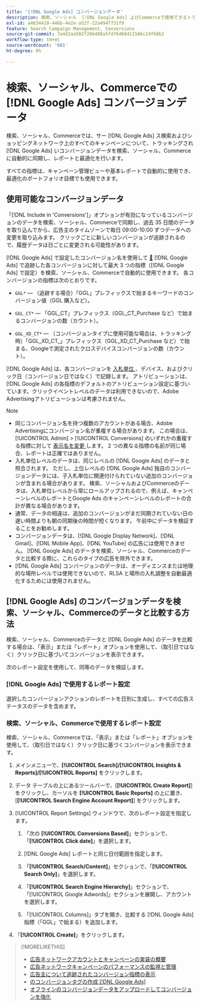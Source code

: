 ```yaml
---
title: '[!DNL Google Ads] コンバージョンデータ'
description: 検索、ソーシャル  [!DNL Google Ads] よびCommerceで使用できるトラッキング対象コンバージョンデータのタイプについて説明します。
exl-id: a4634410-446b-4e2e-a52f-22a494f731f9
feature: Search Campaign Management, Conversions
source-git-commit: 7e4d2aa502f26b480a5fd76d68411586c24f68b2
workflow-type: tm+mt
source-wordcount: '661'
ht-degree: 0%

---
```


# 検索、ソーシャル、Commerceでの [!DNL Google Ads] コンバージョンデータ

検索、ソーシャル、Commerceでは、サー [!DNL Google Ads] ス検索およびショッピングネットワーク上のすべてのキャンペーンについて、トラッキングされ [!DNL Google Ads] いコンバージョンデータを検索、ソーシャル、Commerceに自動的に同期し、レポートと最適化を行います。

すべての指標は、キャンペーン管理ビューや基本レポートで自動的に使用でき、最適化のポートフォリオ目標でも使用できます。

## 使用可能なコンバージョンデータ

「[!DNL Include in 'Conversions']」オプションが有効になっているコンバージョンのデータを検索、ソーシャル、Commerceで同期し、過去 35 日間のデータを取り込んでから、広告主のタイムゾーンで毎日 09:00-10:00 ずつデータへの変更を取り込みます。 クリックごとに新しいコンバージョンが追跡されるので、履歴データは日ごとに変更される可能性があります。

[!DNL Google Ads] で設定したコンバージョン名を使用して [&#128279;](https://support.google.com/google-ads/answer/4677036) [!DNL Google Ads] で追跡した各コンバージョンに対して最大 3 つの指標（[!DNL Google Ads] で設定）を検索、ソーシャル、Commerceで自動的に使用できます。 各コンバージョンの指標は次のとおりです。

<!--

* `<conversion-name>` &mdash; (When you track it) The conversion value for the keyword, beginning with the "GGL" prefix (such as GGL Purchase).

`CT_<conversion-name>` &mdash; The number (count) of conversions, beginning with the "GGL_CT" prefix (such as GGL_CT_Purchase).

* `XD_<conversion-name>` &mdash; (When available for the conversion type, when you track them) The number (count) of cross-device conversions, as measured by Google, beginning with the "GGL_XD_CT_" prefix (such as GGL_XD_CT_Purchase).

-->

* `GGL*` — （追跡する場合）「GGL」プレフィックスで始まるキーワードのコンバージョン値（GGL 購入など）。

* `GGL_CT*` — 「GGL_CT」プレフィックス（GGL_CT_Purchase など）で始まるコンバージョンの数（カウント）。

* `GGL_XD_CT*` — （コンバージョンタイプに使用可能な場合は、トラッキング時）「GGL_XD_CT_」プレフィックス（GGL_XD_CT_Purchase など）で始まる、Googleで測定されたクロスデバイスコンバージョンの数（カウント）。

[!DNL Google Ads] は、各コンバージョンを [ 入札単位 ](/help/search-social-commerce/glossary.md#a-b)、デバイス、およびクリック日（コンバージョン日ではなく）で記録します。 アトリビューションは、[!DNL Google Ads] の各指標のデフォルトのアトリビューション設定に基づいています。クリックイベントレベルのデータは利用できないので、Adobe Advertisingアトリビューションは考慮されません。

>[!NOTE]
>
>* 同じコンバージョン名を持つ複数のアカウントがある場合、Adobe Advertisingにコンバージョン名が重複する場合があります。 この場合は、[!UICONTROL Admin] > [!UICONTROL Conversions] のいずれかの重複する指標に対して [ 表示名を変更 ](/help/search-social-commerce/admin/conversion-metrics/conversion-metric-edit-display-name.md) します。 2 つの異なる指標の名前が同じ場合、レポートは正確ではありません。
>* 入札単位レベルのデータは、同じレベルの [!DNL Google Ads] のデータと照合されます。 ただし、上位レベルの [!DNL Google Ads] 独自のコンバージョンデータには、子入札単位に関連付けられていない追加のコンバージョンが含まれる場合があります。 検索、ソーシャルおよびCommerceのデータは、入札単位レベルから常にロールアップされるので、例えば、キャンペーンレベルのレポートとGoogle Ads のキャンペーンレベルのレポートの合計が異なる場合があります。
>* 通常、データの相違は、追加のコンバージョンがまだ同期されていない日の遅い時間よりも朝の同期後の時間が短くなります。 午前中にデータを検証することをお勧めします。
>* コンバージョンデータは、[!DNL Google Display Network]、[!DNL Gmail]、[!DNL Mobile App]、[!DNL YouTube] の広告には使用できません。 [!DNL Google Ads] のデータを検索、ソーシャル、Commerceのデータと比較する際に、これらのタイプの広告を除外できます。
>* [!DNL Google Ads] コンバージョンのデータは、オーディエンスまたは地理的な場所レベルでは使用できないので、RLSA と場所の入札調整を自動最適化するためには使用されません。

## [!DNL Google Ads] のコンバージョンデータを検索、ソーシャル、Commerceのデータと比較する方法

検索、ソーシャル、Commerceのデータと [!DNL Google Ads] のデータを比較する場合は、「表示」または「レポート」オプションを使用して、（取引日ではなく）クリック日に基づいてコンバージョンを表示できます。

次のレポート設定を使用して、同等のデータを検証します。

### [!DNL Google Ads] で使用するレポート設定

選択したコンバージョンアクションのレポートを日別に生成し、すべての広告ステータスのデータを含めます。

<!-- 

1. In the main toolbar, select **[!DNL Reports] > [!DNL Report]**.

1. Select **[!DNL + Custom] > [!DNL Table]**.

1. From the left pane, specify the rows and columns in the report:
   
   1. Search for the **[!DNL Day]** field and it drag to the [!DNL Row] section.

   1. Search for the **[!DNL All conv].** field and it drag to the [!DNL Column] section.

   1. Search for the **[!DNL Conversion action]** field and it drag to the [!DNL Column] section.

1. In the report settings toolbar, select **[!DNL Filter] > [!DNL Ad status]**, and then select all boxes.

1. In the report settings toolbar, select **[!DNL Download] > [!DNL Excel .csv]**.

-->

### 検索、ソーシャル、Commerceで使用するレポート設定

検索、ソーシャル、Commerceでは、「表示」または「レポート」オプションを使用して、（取引日ではなく）クリック日に基づくコンバージョンを表示できます。

1. メインメニューで、**[!UICONTROL Search]/[!UICONTROL Insights & Reports]/[!UICONTROL Reports]** をクリックします。

1. データ テーブルの上にあるツールバーで、[**[!UICONTROL Create Report]**] をクリックし、カーソルを **[!UICONTROL Basic Reports]** の上に置き、[**[!UICONTROL Search Engine Account Report]**] をクリックします。

1. [!UICONTROL Report Settings] ウィンドウで、次のレポート設定を指定します。

   1. 「次の **[!UICONTROL Conversions Based]**」セクションで、「**[!UICONTROL Click date]**」を選択します。

   1. [!DNL Google Ads] レポートと同じ日付範囲を指定します。

   1. 「**[!UICONTROL Search/Content]**」セクションで、「**[!UICONTROL Search Only]**」を選択します。

   1. 「**[!UICONTROL Search Engine Hierarchy]**」セクションで、「[!UICONTROL Google Adwords]」セクションを展開し、アカウントを選択します。

   1. 「[!UICONTROL Columns]」タブを開き、比較する [!DNL Google Ads] 指標（「GGL」で始まる）を追加します。

1. 「**[!UICONTROL Create]**」をクリックします。

>[!MORELIKETHIS]
>
>* [ 広告ネットワークアカウントとキャンペーンの実装の概要 ](campaign-implemention-overview.md)
>* [ 広告ネットワークキャンペーンのパフォーマンスの監視と管理 ](monitor-performance-campaigns.md)
>* [ 広告主について追跡されたコンバージョン指標の表示 ](/help/search-social-commerce/admin/conversion-metrics/conversion-metric-view-tracked.md)
>* [ のコンバージョンタグの作成  [!DNL Google Ads]](/help/search-social-commerce/admin/conversion-metrics/conversion-tag-google.md)
>* [ オフラインのコンバージョンデータをアップロードしてコンバージョンを強化 ](/help/search-social-commerce/admin/conversion-metrics/upload-data-offline-conversions.md)
